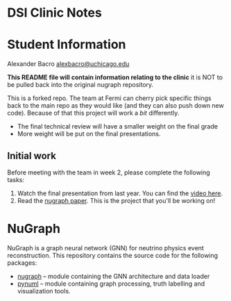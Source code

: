 # DSI Clinic Notes

# Student Information
Alexander Bacro
alexbacro@uchicago.edu

**This README file will contain information relating to the clinic** it is NOT to be pulled back into the original nugraph repository.
  

This is a forked repo. The team at Fermi can cherry pick specific things back to the main repo as they would like (and they can also push down new code). Because of that this project will work a _bit_ differently.

* The final technical review will have a smaller weight on the final grade
* More weight will be put on the final presentations.

## Initial work

Before meeting with the team in week 2, please complete the following tasks:
1. Watch the final presentation from last year. You can find the [video here](https://drive.google.com/file/d/1BoPzuospYZC673yhMPeTxp1Ou1xWNPSa/view).
2. Read the [nugraph paper](https://arxiv.org/abs/2403.11872). This is the project that you'll be working on!

# NuGraph

NuGraph is a graph neural network (GNN) for neutrino physics event reconstruction. This repository contains the source code for the following packages:
- [nugraph](nugraph/README.md) – module containing the GNN architecture and data loader
- [pynuml](pynuml/README.md) – module containing graph processing, truth labelling and visualization tools.
